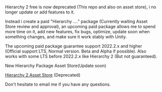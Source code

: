 Hierarchy 2 free is now deprecated (This repo and also on asset store), i no longer update or add features to it.

Instead i create a paid "Hierarchy ...." package (Currently waiting Asset Store review and approval), an upcoming paid package allows me to spend more time on it, add new features, fix bugs, optimize, update soon when something changes, and make sure it work stably with Unity.

The upcoming paid package guarantee support 2022.2.x and higher (Official support LTS, Normal version. Beta and Alpha if possible).
Also works with some LTS before 2022.2.x like Hierarchy 2 (But not guaranteed).

New Hierarchy Package Asset Store(Update soon)

[Hierarchy 2 Asset Store](https://assetstore.unity.com/packages/tools/utilities/hierarchy-2-166483) (Deprecated)

Don't hesitate to email me if you have any questions.
